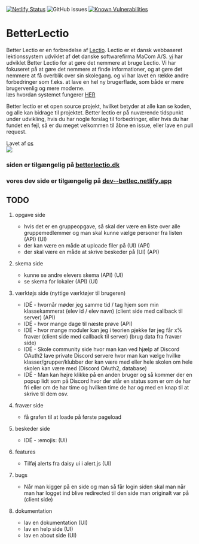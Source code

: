 [![Netlify Status](https://api.netlify.com/api/v1/badges/fe2851de-234e-4d0b-864e-25827514c5a5/deploy-status)](https://app.netlify.com/sites/betlec/deploys)
![GitHub issues](https://img.shields.io/github/issues-raw/victorDigital/betterLectio)
[![Known Vulnerabilities](https://snyk.io/test/github/BetterLectio/betterLectio/badge.svg)](https://snyk.io/test/github/BetterLectio/betterLectio)

# BetterLectio

Better Lectio er en forbredelse af [Lectio](https://lectio.dk). Lectio er et dansk webbaseret lektionssystem udviklet af det danske softwarefirma MaCom A/S. [vi](https://github.com/victorDigital/betterLectio/graphs/contributors) har udviklet Better Lectio for at gøre det nemmere at bruge Lectio. Vi har fokuseret på at gøre det nemmere at finde informationer, og at gøre det nemmere at få overblik over sin skolegang. og vi har lavet en række andre forbedringer som f.eks. at lave en hel ny brugerflade, som både er mere brugervenlig og mere moderne.  
læs hvordan systemet fungerer [HER](https://betterlectio.dk/help)

Better lectio er et open source projekt, hvilket betyder at alle kan se koden, og alle kan bidrage til projektet. Better lectio er på nuværende tidspunkt under udvikling, hvis du har nogle forslag til forbedringer, eller hvis du har fundet en fejl, så er du meget velkommen til åbne en issue, eller lave en pull request.

Lavet af [os](https://github.com/victorDigital/betterLectio/graphs/contributors)  
<img src="https://contrib.rocks/image?repo=victorDigital/betterLectio" />

### siden er tilgængelig på [betterlectio.dk](https://betterlectio.dk)

### vores dev side er tilgængelig på [dev--betlec.netlify.app](https://dev--betlec.netlify.app/)

## TODO

1. opgave side
   - hvis det er en gruppeopgave, så skal der være en liste over alle gruppemedlemmer og man skal kunne vælge personer fra listen (API) (UI)
   - der kan være en måde at uploade filer på (UI) (API)
   - der skal være en måde at skrive beskeder på (UI) (API)

2. skema side
   - kunne se andre elevers skema (API) (UI)
   - se skema for lokaler (API) (UI)

3. værktøjs side (nyttige værktøjer til brugeren)
   - IDÉ - hvornår møder jeg samme tid / tag hjem som min klassekammerat (elev id / elev navn) (client side med callback til server) (API)
   - IDÉ - hvor mange dage til næste prøve (API)
   - IDÉ - hvor mange moduler kan jeg i teorien pjekke før jeg får x% fravær (client side med callback til server) (brug data fra fravær side)
   - IDÉ - Skole community side hvor man kan ved hjælp af Discord OAuth2 lave private Discord servere hvor man kan vælge hvilke klasser/grupper/klubber der kan være med eller hele skolen om hele skolen kan være med (Discord OAuth2, database)
   - IDÉ - Man kan højre klikke på en anden bruger og så kommer der en popup lidt som på Discord hvor der står en status som er om de har fri eller om de har time og hvilken time de har og med en knap til at skrive til dem osv.

4. fravær side
   - få grafen til at loade på første pageload

5. beskeder side
   - IDÉ - :emojis: (UI)

6. features
   - Tilføj alerts fra daisy ui i alert.js (UI)

7. bugs
   - Når man kigger på en side og man så får login siden skal man når man har logget ind blive redirected til den side man originalt var på (client side)

8. dokumentation
   - lav en dokumentation (UI)
   - lav en help side (UI)
   - lav en about side (UI)
